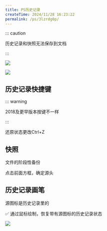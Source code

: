 ```yaml
---
title: PS历史记录
createTime: 2024/11/28 16:23:22
permalink: /ps/3lzrdg0p/
---
```

::: caution

历史记录和快照无法保存到文档

:::

![](https://file.iglooblog.top/ps/%E6%88%AA%E5%B1%8F2025-06-07%2022.15.37.png)

![](https://file.iglooblog.top/ps/%E6%88%AA%E5%B1%8F2025-06-07%2022.16.08.png)

## 历史记录快捷键

::: warning

2018及更早版本按键不一样

:::

还原状态更改Ctrl+Z

## 快照

文件的阶段性备份

点击前面方框，确定源头

## 历史记录画笔

源图标是历史记录里的

✅ 通过鼠标绘制，恢复带有源图标的历史记录状态

![](https://file.iglooblog.top/ps/%E6%88%AA%E5%B1%8F2025-06-07%2022.22.30.png)